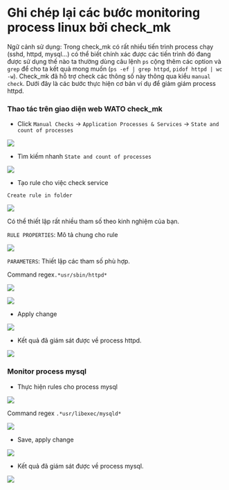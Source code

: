 # Ghi chép lại các bước monitoring process linux bởi check_mk

Ngữ cảnh sử dụng: Trong check_mk có rất nhiều tiến trình process chạy (sshd, httpd, mysql...) có thể biết chính xác được các tiến trình đó đang được sử dụng thế nào ta thường dùng câu lệnh `ps` cộng thêm các option và `grep` để cho ta kết quả mong muốn (`ps -ef | grep httpd`, `pidof httpd | wc -w`). Check_mk đã hỗ trợ check các thông số này thông qua kiểu `manual check`. Dưới đây là các bước thực hiện cơ bản ví dụ để giảm giám process httpd.

### Thao tác trên giao diện web WATO check_mk

- Click `Manual Checks` -> `Application Processes & Services` -> `State and count of processes`

![](../images/linux-process-monitoring/Screenshot_463.png)

- Tìm kiếm nhanh `State and count of processes`

![](../images/linux-process-monitoring/Screenshot_464.png)

- Tạo rule cho việc check service

`Create rule in folder`

![](../images/linux-process-monitoring/Screenshot_465.png)

Có thể thiết lập rất nhiều tham số theo kinh nghiệm của bạn.

`RULE PROPERTIES`: Mô tả chung cho rule

![](../images/linux-process-monitoring/Screenshot_466.png)

`PARAMETERS`: Thiết lập các tham số phù hợp.

Command regex`.*usr/sbin/httpd*`

![](../images/linux-process-monitoring/Screenshot_467.png)

![](../images/linux-process-monitoring/Screenshot_468.png)

- Apply change

![](../images/linux-process-monitoring/Screenshot_469.png)

- Kết quả đã giám sát được về process httpd.

![](../images/linux-process-monitoring/Screenshot_470.png)

### Monitor process mysql

- Thực hiện rules cho process mysql

![](../images/linux-process-monitoring/Screenshot_471.png)

Command regex `.*usr/libexec/mysqld*`

![](../images/linux-process-monitoring/Screenshot_472.png)

- Save, apply change

![](../images/linux-process-monitoring/Screenshot_473.png)

- Kết quả đã giám sát được về process mysql.

![](../images/linux-process-monitoring/Screenshot_474.png)

